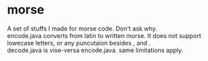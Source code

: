 # morse
A set of stuffs I made for morse code. Don't ask why.  
encode.java converts from latin to written morse. It does not support lowecase letters, or any puncutaion besides , and .  
decode.java is vise-versa encode.java. same limitations apply.
